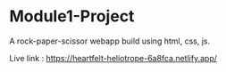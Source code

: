 # Module1-Project
 

A rock-paper-scissor webapp build using html, css, js. 

 
Live link : https://heartfelt-heliotrope-6a8fca.netlify.app/
